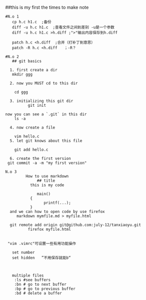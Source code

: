 ##this is my first the times to make note 

    #N.o 1
       cp h.c h1.c  ;备份
       diff -u h.c h1.c  ;查看文件之间到差别 -u是一个参数
       diff -u h.c h1.c >h.diff ;">"输出内容保存到h.diff

       patch h.c <h.diff  ;合并（打补丁到意思）
       patch -R h.c <h.diff   ；-R？

    #N.o 2
       ## git basics

      1. first create a dir
       mkdir ggg

      2. now you MUST cd to this dir

        cd ggg

      3. initializing this git dir
              git init

    now you can see a `.git` in this dir
        ls -a

      4. now create a file

        vim hello.c
      5. let git knows about this file

        git add hello.c

      6. create the first version
     git commit -a -m "my first version"

    N.o 3
             How to use markdown
                  ## title
               this is my code

                  main()
               {
                     printf(...);
               }
      and we can how to open code by use firefox
         markdown mymfile.md > myfile.html

      git remote add origin git@github.com:july-12/tanxiaoyu.git
              firefox myfile.html


     "vim .vimrc"可设置一些有用功能操作

       set number
       set hidden   ”不用保存就能b“



       multiple files
        :ls #see buffers
        :bn # go to next buffer
        :bp # go to previous buffer
        :bd # delete a buffer


